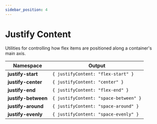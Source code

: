 ```yaml
---
sidebar_position: 4
---
```


# Justify Content
Utilities for controlling how flex items are positioned along a container's main axis.

Namespace | Output
--------- | ------
**justify-start** | `{ justifyContent: "flex-start" }`
**justify-center** | `{ justifyContent: "center" }`
**justify-end** | `{ justifyContent: "flex-end" }`
**justify-between** | `{ justifyContent: "space-between" }`
**justify-around** | `{ justifyContent: "space-around" }`
**justify-evenly** | `{ justifyContent: "space-evenly" }`